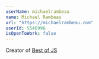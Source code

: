 ```yaml
---
userName: michaelrambeau
name: Michael Rambeau
url: "https://michaelrambeau.com"
userId: 5546996
isOpenToWork: false
---
```


Creator of <a href="https://bestofjs.org">Best of JS</a>
